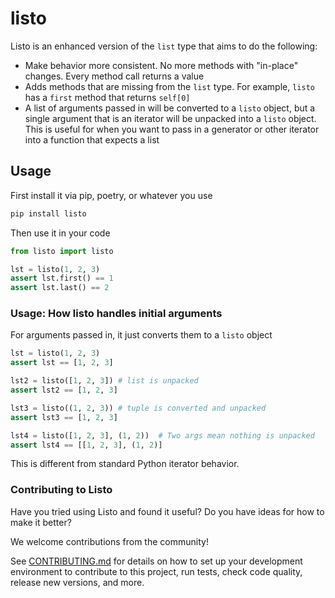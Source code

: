 # listo

Listo is an enhanced version of the `list` type that aims to do the following:

- Make behavior more consistent. No more methods with "in-place" changes. Every method call returns a value
- Adds methods that are missing from the `list` type. For example, `listo` has a `first` method that returns `self[0]`
- A list of arguments passed in will be converted to a `listo` object, but a single argument that is an iterator will be unpacked into a `listo` object. This is useful for when you want to pass in a generator or other iterator into a function that expects a list

## Usage

First install it via pip, poetry, or whatever you use

```bash
pip install listo
```

Then use it in your code

```python
from listo import listo

lst = listo(1, 2, 3)
assert lst.first() == 1
assert lst.last() == 2
```

### Usage: How listo handles initial arguments

For arguments passed in, it just converts them to a `listo` object

```python
lst = listo(1, 2, 3)
assert lst == [1, 2, 3]

lst2 = listo([1, 2, 3]) # list is unpacked
assert lst2 == [1, 2, 3]

lst3 = listo((1, 2, 3)) # tuple is converted and unpacked
assert lst3 == [1, 2, 3]

lst4 = listo([1, 2, 3], (1, 2))  # Two args mean nothing is unpacked
assert lst4 == [[1, 2, 3], (1, 2)]
```

This is different from standard Python iterator behavior.

### Contributing to Listo

Have you tried using Listo and found it useful? Do you have ideas for how to make it better? 

We welcome contributions from the community!

See [CONTRIBUTING.md](CONTRIBUTING.md) for details on how to set up your development environment to contribute to this project, run tests, check code quality, release new versions, and more.
